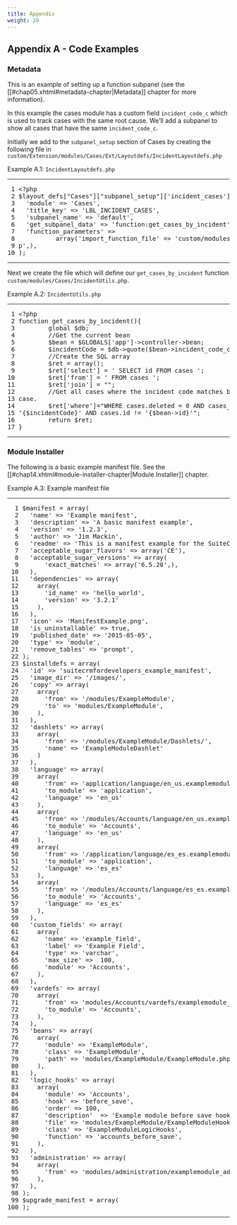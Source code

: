```yaml
---
title: Appendix
weight: 20
---
```


## Appendix A - Code Examples


### Metadata

This is an example of setting up a function subpanel (see the
\[\[\#chap05.xhtml\#metadata-chapter|Metadata\]\] chapter for more
information).

In this example the cases module has a custom field
<code>incident\_code\_c</code> which is used to track cases with the
same root cause. We’ll add a subpanel to show all cases that have the
same <code>incident\_code\_c</code>.

Initially we add to the <code>subpanel\_setup</code> section of Cases by
creating the following file in
<code>custom/Extension/modules/Cases/Ext/Layoutdefs/IncidentLayoutdefs.php</code>

<div class="code-block">

Example A.1: <code>IncidentLayoutdefs.php</code>

------------------------------------------------------------------------

<div class="highlight">

<pre> 1 &lt;?php
 2 $layout_defs[&quot;Cases&quot;][&quot;subpanel_setup&quot;]['incident_cases'] = array(
 3   'module' =&gt; 'Cases',
 4   'title_key' =&gt; 'LBL_INCIDENT_CASES',
 5   'subpanel_name' =&gt; 'default',
 6   'get_subpanel_data' =&gt; 'function:get_cases_by_incident',
 7   'function_parameters' =&gt;
 8           array('import_function_file' =&gt; 'custom/modules/Cases/IncidentUtils.ph\
 9 p',),
10 );</pre>

</div>

------------------------------------------------------------------------

</div>

Next we create the file which will define our
<code>get\_cases\_by\_incident</code> function
<code>custom/modules/Cases/IncidentUtils.php</code>.

<div class="code-block">

Example A.2: <code>IncidentUtils.php</code>

------------------------------------------------------------------------

<div class="highlight">

<pre> 1 &lt;?php
 2 function get_cases_by_incident(){
 3         global $db;
 4         //Get the current bean
 5         $bean = $GLOBALS['app']-&gt;controller-&gt;bean;
 6         $incidentCode = $db-&gt;quote($bean-&gt;incident_code_c);
 7         //Create the SQL array
 8         $ret = array();
 9         $ret['select'] = ' SELECT id FROM cases ';
10         $ret['from'] = ' FROM cases ';
11         $ret['join'] = &quot;&quot;;
12         //Get all cases where the incident code matches but exclude the current \
13 case.
14         $ret['where']=&quot;WHERE cases.deleted = 0 AND cases_cstm.incident_code_c = \
15 '{$incidentCode}' AND cases.id != '{$bean-&gt;id}'&quot;;
16         return $ret;
17 }</pre>

</div>

------------------------------------------------------------------------

</div>

### Module Installer

The following is a basic example manifest file. See the
\[\[\#chap14.xhtml\#module-installer-chapter|Module Installer\]\]
chapter.

<div class="code-block">

Example A.3: Example manifest file

------------------------------------------------------------------------

<div class="highlight">

<pre>  1 $manifest = array(
  2   'name' =&gt; 'Example manifest',
  3   'description' =&gt; 'A basic manifest example',
  4   'version' =&gt; '1.2.3',
  5   'author' =&gt; 'Jim Mackin',
  6   'readme' =&gt; 'This is a manifest example for the SuiteCRM for Developers book',
  7   'acceptable_sugar_flavors' =&gt; array('CE'),
  8   'acceptable_sugar_versions' =&gt; array(
  9       'exact_matches' =&gt; array('6.5.20',),
 10   ),
 11   'dependencies' =&gt; array(
 12     array(
 13       'id_name' =&gt; 'hello_world',
 14       'version' =&gt; '3.2.1'
 15     ),
 16   ),
 17   'icon' =&gt; 'ManifestExample.png',
 18   'is_uninstallable' =&gt; true,
 19   'published_date' =&gt; '2015-05-05',
 20   'type' =&gt; 'module',
 21   'remove_tables' =&gt; 'prompt',
 22 );
 23 $installdefs = array(
 24   'id' =&gt; 'suitecrmfordevelopers_example_manifest',
 25   'image_dir' =&gt; '/images/',
 26   'copy' =&gt; array(
 27     array(
 28       'from' =&gt; '/modules/ExampleModule',
 29       'to' =&gt; 'modules/ExampleModule',
 30     ),
 31   ),
 32   'dashlets' =&gt; array(
 33     array(
 34       'from' =&gt; '/modules/ExampleModule/Dashlets/',
 35       'name' =&gt; 'ExampleModuleDashlet'
 36     )
 37   ),
 38   'language' =&gt; array(
 39     array(
 40       'from' =&gt; 'application/language/en_us.examplemoduleadmin.php',
 41       'to_module' =&gt; 'application',
 42       'language' =&gt; 'en_us'
 43     ),
 44     array(
 45       'from' =&gt; '/modules/Accounts/language/en_us.examplemodule.php',
 46       'to_module' =&gt; 'Accounts',
 47       'language' =&gt; 'en_us'
 48     ),
 49     array(
 50       'from' =&gt; '/application/language/es_es.examplemoduleadmin.php',
 51       'to_module' =&gt; 'application',
 52       'language' =&gt; 'es_es'
 53     ),
 54     array(
 55       'from' =&gt; '/modules/Accounts/language/es_es.examplemodule.php',
 56       'to_module' =&gt; 'Accounts',
 57       'language' =&gt; 'es_es'
 58     ),
 59   ),
 60   'custom_fields' =&gt; array(
 61     array(
 62       'name' =&gt; 'example_field',
 63       'label' =&gt; 'Example Field',
 64       'type' =&gt; 'varchar',
 65       'max_size' =&gt;  100,
 66       'module' =&gt; 'Accounts',
 67     ),
 68   ),
 69   'vardefs' =&gt; array(
 70     array(
 71       'from' =&gt; 'modules/Accounts/vardefs/examplemodule_vardefs.php',
 72       'to_module' =&gt; 'Accounts',
 73     ),
 74   ),
 75   'beans' =&gt; array(
 76     array(
 77       'module' =&gt; 'ExampleModule',
 78       'class' =&gt; 'ExampleModule',
 79       'path' =&gt; 'modules/ExampleModule/ExampleModule.php',
 80     ),
 81   ),
 82   'logic_hooks' =&gt; array(
 83     array(
 84       'module' =&gt; 'Accounts',
 85       'hook' =&gt; 'before_save',
 86       'order' =&gt; 100,
 87       'description'  =&gt; 'Example module before save hook',
 88       'file' =&gt; 'modules/ExampleModule/ExampleModuleHook.php',
 89       'class' =&gt; 'ExampleModuleLogicHooks',
 90       'function' =&gt; 'accounts_before_save',
 91     ),
 92   ),
 93   'administration' =&gt; array(
 94     array(
 95       'from' =&gt; 'modules/administration/examplemodule_admin.php',
 96     ),
 97   ),
 98 );
 99 $upgrade_manifest = array(
100 );</pre>

</div>

------------------------------------------------------------------------

</div>

</div>
